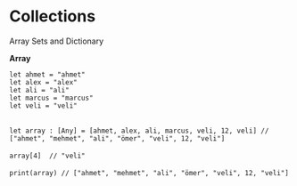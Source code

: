 # Collections
Array Sets and Dictionary 


**Array**

`let ahmet = "ahmet"`
<br />
`let alex = "alex"`
<br />
`let ali = "ali"`
<br />
`let marcus = "marcus"`
<br />
`let veli = "veli"`
<br />
<br />

`let array : [Any] = [ahmet, alex, ali, marcus, veli, 12, veli] // ["ahmet", "mehmet", "ali", "ömer", "veli", 12, "veli"]`
<br />
<br />
`array[4]  // "veli"`
<br />
<br />
`print(array) // ["ahmet", "mehmet", "ali", "ömer", "veli", 12, "veli"]`
<br />
<br />
